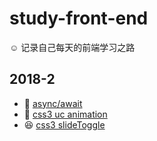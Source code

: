 # study-front-end

☺️ 记录自己每天的前端学习之路

## 2018-2
* 🤛 [async/await](js/async-await/async-await.js)
* 👏 [css3 uc animation](html/animation.html)
* 😆 [css3 slideToggle](html/slideToggle.html)